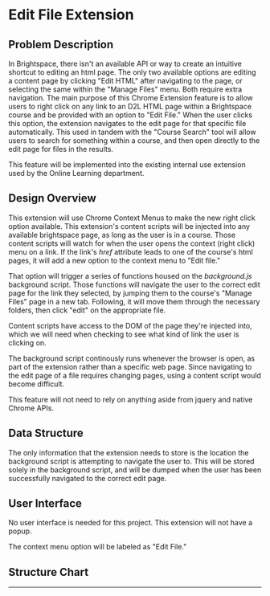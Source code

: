 # Edit File Extension

## Problem Description
In Brightspace, there isn't an available API or way to create an intuitive shortcut to editing an html page. The only two available options are editing a content page by clicking "Edit HTML" after navigating to the page, or selecting the same within the "Manage Files" menu. Both require extra navigation. The main purpose of this Chrome Extension feature is to allow users to right click on any link to an D2L HTML page within a Brightspace course and be provided with an option to "Edit File." When the user clicks this option, the extension navigates to the edit page for that specific file automatically. This used in tandem with the "Course Search" tool will allow users to search for something within a course, and then open directly to the edit page for files in the results.

This feature will be implemented into the existing internal use extension used by the Online Learning department.

## Design Overview
This extension will use Chrome Context Menus to make the new right click option available. This extension's content scripts will be injected into any available brightspace page, as long as the user is in a course. Those content scripts will watch for when the user opens the context (right click) menu on a link. If the link's *href* attribute leads to one of the course's html pages, it will add a new option to the context menu to "Edit file."

That option will trigger a series of functions housed on the *background.js* background script. Those functions will navigate the user to the correct edit page for the link they selected, by jumping them to the course's "Manage Files" page in a new tab. Following, it will move them through the necessary folders, then click "edit" on the appropriate file. 

Content scripts have access to the DOM of the page they're injected into, which we will need when checking to see what kind of link the user is clicking on. 

The background script continously runs whenever the browser is open, as part of the extension rather than a specific web page. Since navigating to the edit page of a file requires changing pages, using a content script would become difficult. 

This feature will not need to rely on anything aside from jquery and native Chrome APIs.

## Data Structure
The only information that the extension needs to store is the location the background script is attempting to navigate the user to. This will be stored solely in the background script, and will be dumped when the user has been successfully navigated to the correct edit page.

## User Interface
No user interface is needed for this project. This extension will not have a popup.

The context menu option will be labeled as "Edit File."

## Structure Chart
---
